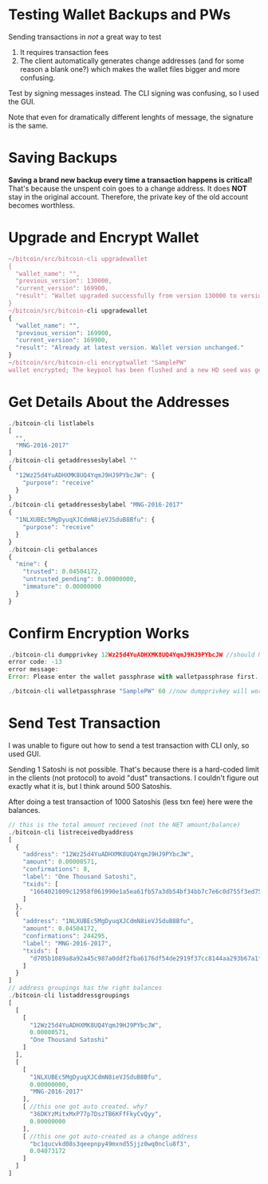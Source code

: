 # Testing Wallet Backups and PWs
Sending transactions in *not* a great way to test
1. It requires transaction fees
1. The client automatically generates change addresses (and for some reason a blank one?) which makes the wallet files bigger and more confusing.

Test by signing messages instead. The CLI signing was confusing, so I used the GUI.

Note that even for dramatically different lenghts of message, the signature is the same.
# Saving Backups
**Saving a brand new backup every time a transaction happens is critical!** That's because the unspent coin goes to a change address. It does **NOT** stay in the original account. Therefore, the private key of the old account becomes worthless.

# Upgrade and Encrypt Wallet
```js
~/bitcoin/src/bitcoin-cli upgradewallet
{
  "wallet_name": "",
  "previous_version": 130000,
  "current_version": 169900,
  "result": "Wallet upgraded successfully from version 130000 to version 169900."
}
~/bitcoin/src/bitcoin-cli upgradewallet
{
  "wallet_name": "",
  "previous_version": 169900,
  "current_version": 169900,
  "result": "Already at latest version. Wallet version unchanged."
}
~/bitcoin/src/bitcoin-cli encryptwallet "SamplePW"
wallet encrypted; The keypool has been flushed and a new HD seed was generated (if you are using HD). You need to make a new backup.
```
# Get Details About the Addresses
```js
./bitcoin-cli listlabels
[
  "",
  "MNG-2016-2017"
]
./bitcoin-cli getaddressesbylabel ""
{
  "12Wz25d4YuADHXMK8UQ4YqmJ9HJ9PYbcJW": {
    "purpose": "receive"
  }
}
./bitcoin-cli getaddressesbylabel "MNG-2016-2017"
{
  "1NLXUBEc5MgDyuqXJCdmN8ieVJSduB8Bfu": {
    "purpose": "receive"
  }
}
./bitcoin-cli getbalances
{
  "mine": {
    "trusted": 0.04504172,
    "untrusted_pending": 0.00000000,
    "immature": 0.00000000
  }
}
```
# Confirm Encryption Works
```js
./bitcoin-cli dumpprivkey 12Wz25d4YuADHXMK8UQ4YqmJ9HJ9PYbcJW //should NOT work
error code: -13
error message:
Error: Please enter the wallet passphrase with walletpassphrase first.

./bitcoin-cli walletpassphrase "SamplePW" 60 //now dumpprivkey will work for 60 seconds
```
# Send Test Transaction
I was unable to figure out how to send a test transaction with CLI only, so used GUI.

Sending 1 Satoshi is not possible. That's because there is a hard-coded limit in the clients (not protocol) to avoid "dust" transactions. I couldn't figure out exactly what it is, but I think around 500 Satoshis.

After doing a test transaction of 1000 Satoshis (less txn fee) here were the balances.
```js
// this is the total amount recieved (not the NET amount/balance)
./bitcoin-cli listreceivedbyaddress
[
  {
    "address": "12Wz25d4YuADHXMK8UQ4YqmJ9HJ9PYbcJW",
    "amount": 0.00000571,
    "confirmations": 8,
    "label": "One Thousand Satoshi",
    "txids": [
      "1664021009c12958f061990e1a5ea61fb57a3db54bf34bb7c7e6c0d755f3ed75"
    ]
  },
  {
    "address": "1NLXUBEc5MgDyuqXJCdmN8ieVJSduB8Bfu",
    "amount": 0.04504172,
    "confirmations": 244295,
    "label": "MNG-2016-2017",
    "txids": [
      "d705b1089a8a92a45c987a0ddf2fba6176df54de2919f37cc8144aa293b67a1f"
    ]
  }
]
// address groupings has the right balances
./bitcoin-cli listaddressgroupings
[
  [
    [
      "12Wz25d4YuADHXMK8UQ4YqmJ9HJ9PYbcJW",
      0.00000571,
      "One Thousand Satoshi"
    ]
  ],
  [
    [
      "1NLXUBEc5MgDyuqXJCdmN8ieVJSduB8Bfu",
      0.00000000,
      "MNG-2016-2017"
    ],
    [ //this one got auto created. why?
      "36DKYzMitxMxP77p7DszTB6KFfFkyCvQyy",
      0.00000000
    ],
    [ //this one got auto-created as a change address
      "bc1qucvkd08s3qeepnpy49mxnd55jjz0wq0nclu8f3",
      0.04073172
    ]
  ]
]
```
